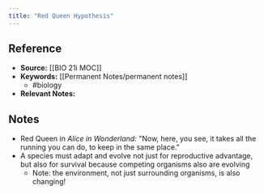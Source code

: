 ```yaml
---
title: "Red Queen Hypothesis"
---
```

## Reference
- **Source:** [[BIO 21i MOC]] 
- **Keywords:** [[Permanent Notes/permanent notes]]
	- #biology 
- **Relevant Notes:** 
## Notes
- Red Queen in *Alice in Wonderland:* "Now, here, you see, it takes all the running you can do, to keep in the same place."
- A species must adapt and evolve not just for reproductive advantage, but also for survival because competing organisms also are evolving
	- Note: the environment, not just surrounding organisms, is also changing!